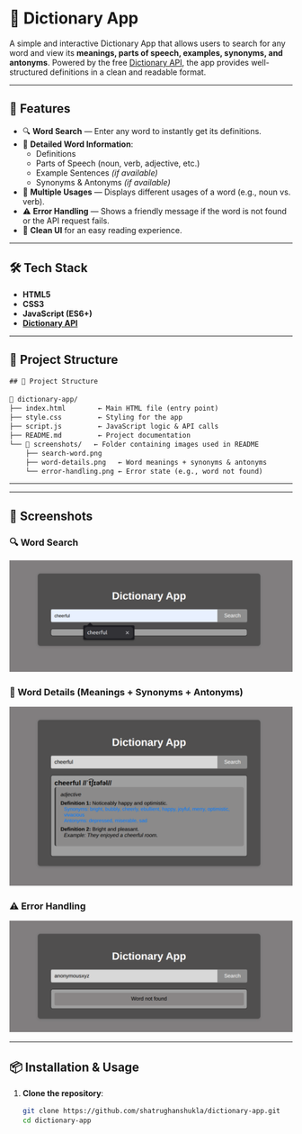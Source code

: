# 📖 Dictionary App

A simple and interactive Dictionary App that allows users to search for any word and view its **meanings, parts of speech, examples, synonyms, and antonyms**. Powered by the free [Dictionary API](https://dictionaryapi.dev/), the app provides well-structured definitions in a clean and readable format.

---

## 🚀 Features

- 🔍 **Word Search** — Enter any word to instantly get its definitions.
- 📝 **Detailed Word Information**:
  - Definitions
  - Parts of Speech (noun, verb, adjective, etc.)
  - Example Sentences *(if available)*
  - Synonyms & Antonyms *(if available)*
- 🧾 **Multiple Usages** — Displays different usages of a word (e.g., noun vs. verb).
- ⚠️ **Error Handling** — Shows a friendly message if the word is not found or the API request fails.
- 🎨 **Clean UI** for an easy reading experience.

---

## 🛠️ Tech Stack

- **HTML5**
- **CSS3**
- **JavaScript (ES6+)**
- **[Dictionary API](https://dictionaryapi.dev/)**

---

## 📂 Project Structure

```
## 📂 Project Structure

📁 dictionary-app/  
├── index.html        ← Main HTML file (entry point)  
├── style.css         ← Styling for the app  
├── script.js         ← JavaScript logic & API calls  
├── README.md         ← Project documentation  
└── 📁 screenshots/   ← Folder containing images used in README  
    ├── search-word.png  
    ├── word-details.png   ← Word meanings + synonyms & antonyms  
    └── error-handling.png ← Error state (e.g., word not found)    
```
---

---

## 📸 Screenshots

### 🔍 Word Search  
![Search Word](./screenshots/search-word.png)

### 📝 Word Details (Meanings + Synonyms + Antonyms)  
![Word Details](./screenshots/word-details.png)

### ⚠️ Error Handling  
![Error Handling](./screenshots/error-handling.png)

---

## 📦 Installation & Usage

1. **Clone the repository**:
   ```bash
   git clone https://github.com/shatrughanshukla/dictionary-app.git
   cd dictionary-app